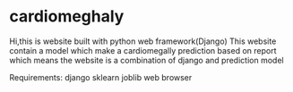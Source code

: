 # cardiomeghaly

Hi,this is website built with python web framework(Django)
This website contain a model which make a cardiomegally prediction based on report which means the website is a combination of django and prediction model

Requirements:
django
sklearn
joblib
web browser
